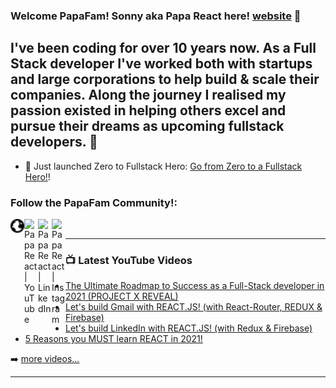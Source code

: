 ### Welcome PapaFam! Sonny aka Papa React here! [website] 👋

## I've been coding for over 10 years now. As a Full Stack developer I've worked both with startups and large corporations to help build & scale their companies. Along the journey I realised my passion existed in helping others excel and pursue their dreams as upcoming fullstack developers. 🌟

- 🚀  Just launched Zero to Fullstack Hero: [Go from Zero to a Fullstack Hero!][course]!

### Follow the PapaFam Community!:

[<img align="left" alt="papareact.com" width="22px" src="https://raw.githubusercontent.com/iconic/open-iconic/master/svg/globe.svg" />][website]
[<img align="left" alt="PapaReact | YouTube" width="22px" src="https://cdn.jsdelivr.net/npm/simple-icons@v3/icons/youtube.svg" />][youtube]
[<img align="left" alt="PapaReact | LinkedIn" width="22px" src="https://cdn.jsdelivr.net/npm/simple-icons@v3/icons/linkedin.svg" />][linkedin]
[<img align="left" alt="PapaReact | Instagram" width="22px" src="https://cdn.jsdelivr.net/npm/simple-icons@v3/icons/instagram.svg" />][instagram]

<br/>

---

### 📺 Latest YouTube Videos

<!-- YOUTUBE:START -->

- [The Ultimate Roadmap to Success as a Full-Stack developer in 2021 (PROJECT X REVEAL)](hhttps://youtu.be/hj_XHjnHrhI)
- [Let's build Gmail with REACT.JS! (with React-Router, REDUX & Firebase)](https://youtu.be/b7nrXjS6Dqs)
- [Let's build LinkedIn with REACT.JS! (with Redux & Firebase)](https://youtu.be/QaYts9sPmcY)
- [5 Reasons you MUST learn REACT in 2021!](https://youtu.be/kd-hK5Zmv6E)

<!-- YOUTUBE:END -->

➡️ [more videos...](https://www.youtube.com/user/ssangha32/featured)

---

</details>

[website]: https://papareact.com
[course]: http://papareact.com/course
[youtube]: https://www.youtube.com/user/ssangha32
[instagram]: https://www.instagram.com/ssssangha
[linkedin]: https://www.linkedin.com/in/saajansangha/
